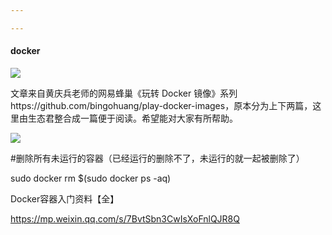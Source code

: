 ```yaml
---

---
```




#### docker



![](https://mmbiz.qpic.cn/mmbiz_jpg/otNtibX96l9ibwMmqp4H0uRMU8ib3Rar6K6Tq2792RY1EBs7ibI50bXpz3KssjHmxsM6daT6ZribO47ibUCpjmUG97Ng/640?wx_fmt=jpeg&tp=webp&wxfrom=5&wx_lazy=1&wx_co=1)



文章来自黄庆兵老师的网易蜂巢《玩转 Docker 镜像》系列https://github.com/bingohuang/play-docker-images，原本分为上下两篇，这里由生态君整合成一篇便于阅读。希望能对大家有所帮助。



![](https://mmbiz.qpic.cn/mmbiz_jpg/otNtibX96l9ibwMmqp4H0uRMU8ib3Rar6K6mMHg3xYCb7QCfotOVZNeBmiaZKLI1oVKHbibrQOna5cyMEV0GE3v53JA/640?wx_fmt=jpeg&tp=webp&wxfrom=5&wx_lazy=1&wx_co=1)



#删除所有未运行的容器（已经运行的删除不了，未运行的就一起被删除了）	

sudo docker rm $(sudo docker ps -aq)



Docker容器入门资料【全】

https://mp.weixin.qq.com/s/7BvtSbn3CwIsXoFnlQJR8Q




